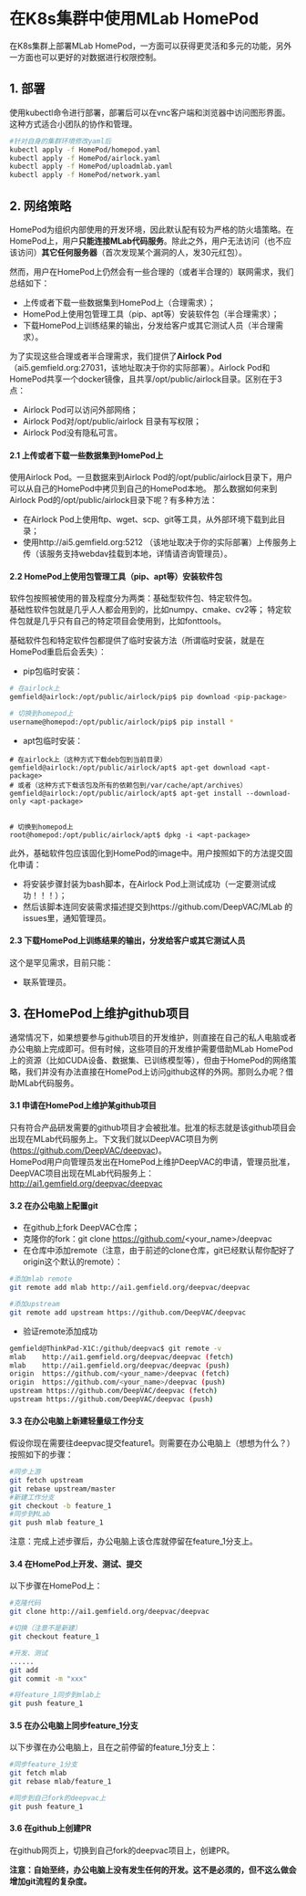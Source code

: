 # 在K8s集群中使用MLab HomePod
在K8s集群上部署MLab HomePod，一方面可以获得更灵活和多元的功能，另外一方面也可以更好的对数据进行权限控制。  

## 1. 部署
使用kubectl命令进行部署，部署后可以在vnc客户端和浏览器中访问图形界面。这种方式适合小团队的协作和管理。  
```bash
#针对自身的集群环境修改yaml后
kubectl apply -f HomePod/homepod.yaml
kubectl apply -f HomePod/airlock.yaml
kubectl apply -f HomePod/uploadmlab.yaml
kubectl apply -f HomePod/network.yaml
```

## 2. 网络策略
HomePod为组织内部使用的开发环境，因此默认配有较为严格的防火墙策略。在HomePod上，用户**只能连接MLab代码服务**。除此之外，用户无法访问（也不应该访问）**其它任何服务器**（首次发现某个漏洞的人，发30元红包）。

然而，用户在HomePod上仍然会有一些合理的（或者半合理的）联网需求，我们总结如下：
- 上传或者下载一些数据集到HomePod上（合理需求）；
- HomePod上使用包管理工具（pip、apt等）安装软件包（半合理需求）；
- 下载HomePod上训练结果的输出，分发给客户或其它测试人员（半合理需求）。

为了实现这些合理或者半合理需求，我们提供了**Airlock Pod**（ai5.gemfield.org:27031，该地址取决于你的实际部署）。Airlock Pod和HomePod共享一个docker镜像，且共享/opt/public/airlock目录。区别在于3点：
- Airlock Pod可以访问外部网络；
- Airlock Pod对/opt/public/airlock 目录有写权限；
- Airlock Pod没有隐私可言。

#### 2.1 上传或者下载一些数据集到HomePod上
使用Airlock Pod。一旦数据来到Airlock Pod的/opt/public/airlock目录下，用户可以从自己的HomePod中拷贝到自己的HomePod本地。
那么数据如何来到Airlock Pod的/opt/public/airlock目录下呢？有多种方法：
- 在Airlock Pod上使用ftp、wget、scp、git等工具，从外部环境下载到此目录；
- 使用http://ai5.gemfield.org:5212 （该地址取决于你的实际部署）上传服务上传（该服务支持webdav挂载到本地，详情请咨询管理员）。

#### 2.2 HomePod上使用包管理工具（pip、apt等）安装软件包
软件包按照被使用的普及程度分为两类：基础型软件包、特定软件包。  
基础性软件包就是几乎人人都会用到的，比如numpy、cmake、cv2等；
特定软件包就是几乎只有自己的特定项目会使用到，比如fonttools。

基础软件包和特定软件包都提供了临时安装方法（所谓临时安装，就是在HomePod重启后会丢失）：
- pip包临时安装：
```bash
# 在airlock上
gemfield@airlock:/opt/public/airlock/pip$ pip download <pip-package>

# 切换到homepod上
username@homepod:/opt/public/airlock/pip$ pip install *
```
- apt包临时安装：
```
# 在airlock上（这种方式下载deb包到当前目录）
gemfield@airlock:/opt/public/airlock/apt$ apt-get download <apt-package>
# 或者（这种方式下载该包及所有的依赖包到/var/cache/apt/archives）
gemfield@airlock:/opt/public/airlock/apt$ apt-get install --download-only <apt-package>


# 切换到homepod上
root@homepod:/opt/public/airlock/apt$ dpkg -i <apt-package>
```

此外，基础软件包应该固化到HomePod的image中。用户按照如下的方法提交固化申请：
- 将安装步骤封装为bash脚本，在Airlock Pod上测试成功（一定要测试成功！！！）；
- 然后该脚本连同安装需求描述提交到https://github.com/DeepVAC/MLab 的issues里，通知管理员。

#### 2.3 下载HomePod上训练结果的输出，分发给客户或其它测试人员
这个是罕见需求，目前只能：
- 联系管理员。

## 3. 在HomePod上维护github项目
通常情况下，如果想要参与github项目的开发维护，则直接在自己的私人电脑或者办公电脑上完成即可。但有时候，这些项目的开发维护需要借助MLab HomePod上的资源（比如CUDA设备、数据集、已训练模型等），但由于HomePod的网络策略，我们并没有办法直接在HomePod上访问github这样的外网。那则么办呢？借助MLab代码服务。
#### 3.1 申请在HomePod上维护某github项目
只有符合产品研发需要的github项目才会被批准。批准的标志就是该github项目会出现在MLab代码服务上。下文我们就以DeepVAC项目为例(https://github.com/DeepVAC/deepvac)。  
HomePod用户向管理员发出在HomePod上维护DeepVAC的申请，管理员批准，DeepVAC项目出现在MLab代码服务上：http://ai1.gemfield.org/deepvac/deepvac

#### 3.2 在办公电脑上配置git
- 在github上fork DeepVAC仓库；
- 克隆你的fork：git clone https://github.com/<your_name>/deepvac
- 在仓库中添加remote（注意，由于前述的clone仓库，git已经默认帮你配好了origin这个默认的remote）：
```bash
#添加mlab remote
git remote add mlab http://ai1.gemfield.org/deepvac/deepvac

#添加upstream
git remote add upstream https://github.com/DeepVAC/deepvac
```
- 验证remote添加成功
```bash
gemfield@ThinkPad-X1C:/github/deepvac$ git remote -v
mlab    http://ai1.gemfield.org/deepvac/deepvac (fetch)
mlab    http://ai1.gemfield.org/deepvac/deepvac (push) 
origin  https://github.com/<your_name>/deepvac (fetch)
origin  https://github.com/<your_name>/deepvac (push)
upstream https://github.com/DeepVAC/deepvac (fetch)
upstream https://github.com/DeepVAC/deepvac (push)
```
#### 3.3 在办公电脑上新建轻量级工作分支
假设你现在需要往deepvac提交feature1。则需要在办公电脑上（想想为什么？）按照如下的步骤：
```bash
#同步上游
git fetch upstream
git rebase upstream/master
#新建工作分支
git checkout -b feature_1
#同步到MLab
git push mlab feature_1
```
注意：完成上述步骤后，办公电脑上该仓库就停留在feature_1分支上。

#### 3.4 在HomePod上开发、测试、提交
以下步骤在HomePod上：
```bash
#克隆代码
git clone http://ai1.gemfield.org/deepvac/deepvac

#切换（注意不是新建）
git checkout feature_1

#开发、测试
......
git add
git commit -m "xxx"

#将feature_1同步到mlab上
git push feature_1
```

#### 3.5 在办公电脑上同步feature_1分支
以下步骤在办公电脑上，且在之前停留的feature_1分支上：
```bash
#同步feature_1分支
git fetch mlab
git rebase mlab/feature_1

#同步到自己fork的deepvac上
git push feature_1
```

#### 3.6 在github上创建PR
在github网页上，切换到自己fork的deepvac项目上，创建PR。

**注意：自始至终，办公电脑上没有发生任何的开发。这不是必须的，但不这么做会增加git流程的复杂度。**
